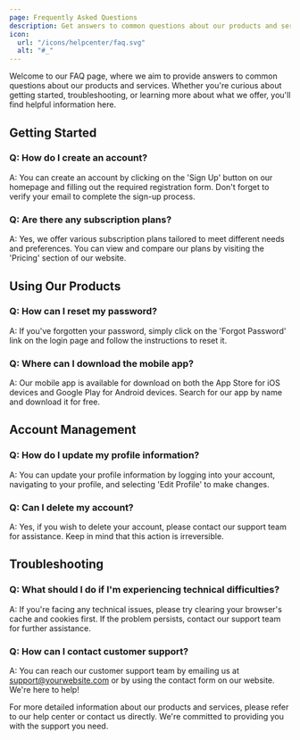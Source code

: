 ```yaml
---
page: Frequently Asked Questions
description: Get answers to common questions about our products and services.
icon:
  url: "/icons/helpcenter/faq.svg"
  alt: "#_"
---
```




Welcome to our FAQ page, where we aim to provide answers to common questions about our products and services. Whether you're curious about getting started, troubleshooting, or learning more about what we offer, you'll find helpful information here.

## Getting Started

### Q: How do I create an account?
A: You can create an account by clicking on the 'Sign Up' button on our homepage and filling out the required registration form. Don't forget to verify your email to complete the sign-up process.

### Q: Are there any subscription plans?
A: Yes, we offer various subscription plans tailored to meet different needs and preferences. You can view and compare our plans by visiting the 'Pricing' section of our website.

## Using Our Products

### Q: How can I reset my password?
A: If you've forgotten your password, simply click on the 'Forgot Password' link on the login page and follow the instructions to reset it.

### Q: Where can I download the mobile app?
A: Our mobile app is available for download on both the App Store for iOS devices and Google Play for Android devices. Search for our app by name and download it for free.

## Account Management

### Q: How do I update my profile information?
A: You can update your profile information by logging into your account, navigating to your profile, and selecting 'Edit Profile' to make changes.

### Q: Can I delete my account?
A: Yes, if you wish to delete your account, please contact our support team for assistance. Keep in mind that this action is irreversible.

## Troubleshooting

### Q: What should I do if I'm experiencing technical difficulties?
A: If you're facing any technical issues, please try clearing your browser's cache and cookies first. If the problem persists, contact our support team for further assistance.

### Q: How can I contact customer support?
A: You can reach our customer support team by emailing us at [support@yourwebsite.com](mailto:support@yourwebsite.com) or by using the contact form on our website. We're here to help!

For more detailed information about our products and services, please refer to our help center or contact us directly. We're committed to providing you with the support you need.

